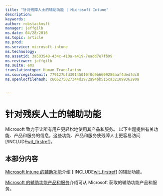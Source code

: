 ```yaml
---
title: "针对残障人士的辅助功能 | Microsoft Intune"
description: 
keywords: 
author: robstackmsft
manager: jeffgilb
ms.date: 04/28/2016
ms.topic: article
ms.prod: 
ms.service: microsoft-intune
ms.technology: 
ms.assetid: 3a503548-434c-410a-a419-7eadd7e7fb99
ms.reviewer: jeffgilb
ms.suite: ems
translationtype: Human Translation
ms.sourcegitcommit: 779127bfd39145010f0d9b6609286aaf4dedfdc8
ms.openlocfilehash: c666275027344d2972a94bb515ca32109936290a


---
```


# 针对残疾人士的辅助功能
Microsoft 致力于让所有用户更轻松地使用其产品和服务。 以下主题提供有关功能、产品和服务的信息，这些功能、产品和服务使残障人士更容易访问 [!INCLUDE[wit_firstref](./includes/wit_firstref_md.md)]。

## 本部分内容
[Microsoft Intune 的辅助功能](accessibility-features-of-microsoft-intune.md)介绍 [!INCLUDE[wit_firstref](./includes/wit_firstref_md.md)] 的辅助功能。

[Microsoft 的辅助功能产品和服务](accessibility-products-and-services-from-microsoft.md)介绍可从 Microsoft 获取的辅助功能产品和服务。




<!--HONumber=Jun16_HO4-->


